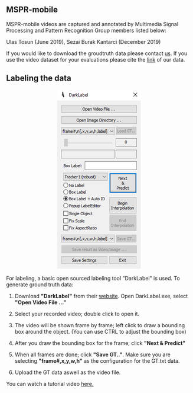 ## MSPR-mobile

MSPR-mobile videos are captured and annotated by Multimedia Signal Processing and Pattern Recognition Group members listed below:

Ulas Tosun (June 2019),
Sezai Burak Kantarci (December 2019)

If you would like to download the groudtruth data please contact [us](mailto::gunselb@itu.edu.tr). If you use the video dataset for your evaluations please cite the [link](https://github.com/msprITU/MobileTracking) of our data.  

## Labeling the data

<p align="center">
  <img src="assets/dl.png">
</p>

For labeling, a basic open sourced labeling tool "DarkLabel" is used. To generate ground truth data:

1. Download **"DarkLabel"** from their [website](https://darkpgmr.tistory.com/16). Open DarkLabel.exe, select **"Open Video File ..."**

2. Select your recorded video; double click to open it.

3. The video will be shown frame by frame; left click to draw a bounding box around the object. (You can use CTRL to adjust the bounding box)

4. After you draw the bounding box for the frame; click **"Next & Predict"**

5. When all frames are done; click **"Save GT.."**. Make sure you are selecting **"frame#,x,y,w,h"** as the configuration for the GT.txt data. 

6. Upload the GT data aswell as the video file.


You can watch a tutorial video [here.](https://www.youtube.com/watch?v=vbydG78Al8s)
